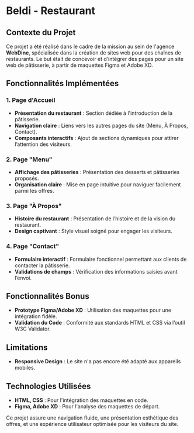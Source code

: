 # Beldi - Restaurant

## Contexte du Projet

Ce projet a été réalisé dans le cadre de la mission au sein de l'agence **WebDine**, spécialisée dans la création de sites web pour des chaînes de restaurants. Le but était de concevoir et d’intégrer des pages pour un site web de pâtisserie, à partir de maquettes Figma et Adobe XD.

## Fonctionnalités Implémentées

### 1. Page d'Accueil
- **Présentation du restaurant** : Section dédiée à l'introduction de la pâtisserie.
- **Navigation claire** : Liens vers les autres pages du site (Menu, À Propos, Contact).
- **Composants interactifs** : Ajout de sections dynamiques pour attirer l’attention des visiteurs.

### 2. Page "Menu"
- **Affichage des pâtisseries** : Présentation des desserts et pâtisseries proposés.
- **Organisation claire** : Mise en page intuitive pour naviguer facilement parmi les offres.

### 3. Page "À Propos"
- **Histoire du restaurant** : Présentation de l’histoire et de la vision du restaurant.
- **Design captivant** : Style visuel soigné pour engager les visiteurs.

### 4. Page "Contact"
- **Formulaire interactif** : Formulaire fonctionnel permettant aux clients de contacter la pâtisserie.
- **Validations de champs** : Vérification des informations saisies avant l’envoi.

## Fonctionnalités Bonus
- **Prototype Figma/Adobe XD** : Utilisation des maquettes pour une intégration fidèle.
- **Validation du Code** : Conformité aux standards HTML et CSS via l’outil W3C Validator.

## Limitations
- **Responsive Design** : Le site n'a pas encore été adapté aux appareils mobiles.

## Technologies Utilisées
- **HTML, CSS** : Pour l'intégration des maquettes en code.
- **Figma, Adobe XD** : Pour l'analyse des maquettes de départ.

Ce projet assure une navigation fluide, une présentation esthétique des offres, et une expérience utilisateur optimisée pour les visiteurs du site.
